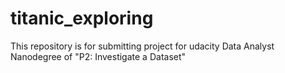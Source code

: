 # titanic_exploring

This repository is for submitting project for udacity Data Analyst Nanodegree of "P2: Investigate a Dataset"
